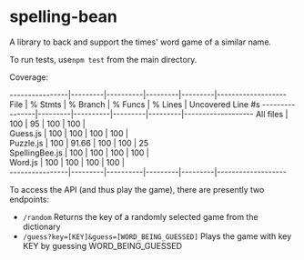 # spelling-bean
A library to back and support the times' word game of a similar name.

To run tests, use`npm test` from the main directory.

Coverage:

----------------|---------|----------|---------|---------|-------------------
File            | % Stmts | % Branch | % Funcs | % Lines | Uncovered Line #s 
----------------|---------|----------|---------|---------|-------------------
All files       |     100 |       95 |     100 |     100 |                   
 Guess.js       |     100 |      100 |     100 |     100 |                   
 Puzzle.js      |     100 |    91.66 |     100 |     100 | 25                
 SpellingBee.js |     100 |      100 |     100 |     100 |                   
 Word.js        |     100 |      100 |     100 |     100 |                   
----------------|---------|----------|---------|---------|-------------------


To access the API (and thus play the game), there are presently two endpoints:

* `/random`        Returns the key of a randomly selected game from the dictionary
* `/guess?key=[KEY]&guess=[WORD_BEING_GUESSED]`  Plays the game with key KEY by guessing WORD_BEING_GUESSED